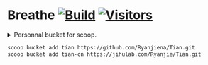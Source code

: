 # Breathe [![Build](https://github.com/Ryanjiena/Tian/actions/workflows/build.yml/badge.svg?branch=main)](https://github.com/Ryanjiena/Tian/actions/workflows/build.yml) [![Visitors](https://komarev.com/ghpvc/?username=ryanjiena&color=brightgreen&style=flat&label=Visitors)](https://github.com/Ryanjiena/Ryanjiena)

<details>
<summary>Personnal bucket for scoop.</summary>

<!--ts-->
| Bucket | Manifest |
| :--- | :--- |
 | [Ash258/Scoop-JetBrains](https://github.com/Ash258/Scoop-JetBrains.git) | [![Ash258/Scoop-JetBrains badge](https://img.shields.io/static/v1?label=Ash258/Scoop-JetBrains&message=99&color=green)](https://github.com/Ash258/Scoop-JetBrains.git) |
 | [jonz94/scoop-sarasa-nerd-fonts](https://github.com/jonz94/scoop-sarasa-nerd-fonts.git) | [![jonz94/scoop-sarasa-nerd-fonts badge](https://img.shields.io/static/v1?label=jonz94/scoop-sarasa-nerd-fonts&message=49&color=green)](https://github.com/jonz94/scoop-sarasa-nerd-fonts.git) |
 | [kodybrown/scoop-nirsoft](https://github.com/kodybrown/scoop-nirsoft.git) | [![kodybrown/scoop-nirsoft badge](https://img.shields.io/static/v1?label=kodybrown/scoop-nirsoft&message=271&color=green)](https://github.com/kodybrown/scoop-nirsoft.git) |
 | [matthewjberger/scoop-nerd-fonts](https://github.com/matthewjberger/scoop-nerd-fonts.git) | [![matthewjberger/scoop-nerd-fonts badge](https://img.shields.io/static/v1?label=matthewjberger/scoop-nerd-fonts&message=203&color=green)](https://github.com/matthewjberger/scoop-nerd-fonts.git) |
 | [ScoopInstaller/Java](https://github.com/ScoopInstaller/Java.git) | [![ScoopInstaller/Java badge](https://img.shields.io/static/v1?label=ScoopInstaller/Java&message=226&color=green)](https://github.com/ScoopInstaller/Java.git) |
 | [ScoopInstaller/Main](https://github.com/ScoopInstaller/Main.git) | [![ScoopInstaller/Main badge](https://img.shields.io/static/v1?label=ScoopInstaller/Main&message=1082&color=green)](https://github.com/ScoopInstaller/Main.git) |
 | [ScoopInstaller/Nonportable](https://github.com/ScoopInstaller/Nonportable.git) | [![ScoopInstaller/Nonportable badge](https://img.shields.io/static/v1?label=ScoopInstaller/Nonportable&message=102&color=green)](https://github.com/ScoopInstaller/Nonportable.git) |
 | [ScoopInstaller/Versions](https://github.com/ScoopInstaller/Versions.git) | [![ScoopInstaller/Versions badge](https://img.shields.io/static/v1?label=ScoopInstaller/Versions&message=358&color=green)](https://github.com/ScoopInstaller/Versions.git) |
 | [ScoopInstaller/Extras](https://github.com/ScoopInstaller/Extras.git) | [![ScoopInstaller/Extras badge](https://img.shields.io/static/v1?label=ScoopInstaller/Extras&message=1689&color=green)](https://github.com/ScoopInstaller/Extras.git) |
 | [Ryanjiena/Meta](https://github.com/Ryanjiena/Meta.git) | [![Ryanjiena/Meta badge](https://img.shields.io/static/v1?label=Ryanjiena/Meta&message=894&color=green)](https://github.com/Ryanjiena/Meta.git) |
 | [chawyehsu/dorado](https://github.com/chawyehsu/dorado.git) | [![chawyehsu/dorado badge](https://img.shields.io/static/v1?label=chawyehsu/dorado&message=215&color=green)](https://github.com/chawyehsu/dorado.git) |

<!--te-->

</details>

```bash
scoop bucket add tian https://github.com/Ryanjiena/Tian.git
scoop bucket add tian-cn https://jihulab.com/Ryanjie/Tian.git
```
